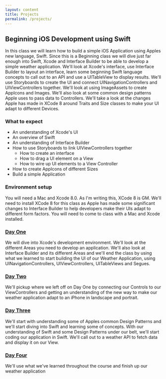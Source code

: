 ```yaml
---
layout: content
title: Projects
permalink: /projects/
---
```

## Beginning iOS Development using Swift

In this class we will learn how to build a simple iOS Application using Apples new language, Swift. Since this is a
Beginning class we will dive just far enough into Swift, Xcode and Interface Builder to be able to develop a simple weather application.
We'll look at Xcode's interface, use Interface Builder to layout an interface, learn some beginning Swift language concepts to call out to an API and use a UITableView to display
results. We'll use Storyboards to create the UI and connect UINavigationControllers and UIViewControllers together. We'll look at using ImageAssets to create AppIcons and Images. We'll also look at some common design patterns Apple uses to 
pass data to Controllers. We'll take a look at the changes Apple has made in XCode 8 around Traits and Size classes to make your UI adapt to different Devices.

### What to expect

- An understanding of Xcode's UI
- An overview of Swift
- An understanding of Interface Builder
- How to use Storyboards to link UIViewControllers together
    - How to create an interface
    - How to drag a UI element on a View
    - How to wire up UI elements to a View Controller
- How to create AppIcons of different Sizes
- Build a simple Application


### Environment setup
You will need a Mac and Xcode 8.0. As I'm writing this, XCode 8 is GM. We'll need to install XCode 8 for this class as Apple has made some significant changes to Interface Builder to help developers make their UIs adapt to different form factors.
You will need to come to class with a Mac and Xcode installed.

### [Day One](http://www.tonymerante.com/DayOne) 
We will dive into Xcode's development environment. We'll look at the different Areas you need to develop an application. We'll also look at Interface Builder and its different Areas and
we'll end the class by using what we learned to start building the UI of our Weather Application, using UINavigationControllers, UIViewControllers, UITableViews and Segues.

### [Day Two](http://www.tonymerante.com/DayTwo) 
We'll pickup where we left off on Day One by connecting our Controls to our ViewControllers and getting an understanding of the new way to make our weather application adapt to an iPhone in landscape and portrait.


### [Day Three](http://www.tonymerante.com/DayThree) 
We'll start with understanding some of Apples common Design Patterns and we'll start diving into Swift and learning some of concepts. 
With our understanding of Swift and some Design Patterns under our belt, we'll start coding our application in Swift. We'll call out to a weather API to fetch data and display it on our View.

### [Day Four](http://www.tonymerante.com/DayFour) 
We'll use what we've learned throughout the course and finish up our weather application

